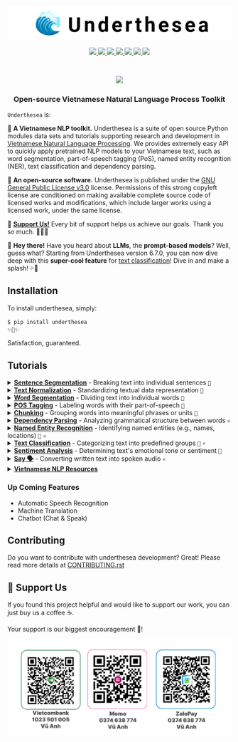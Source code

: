 <p align="center">
  <br>
  <img src="https://raw.githubusercontent.com/undertheseanlp/underthesea/main/img/logo.png"/>
  <br/>
</p>

<p align="center">
  <a href="https://pypi.python.org/pypi/underthesea">
    <img src="https://img.shields.io/pypi/v/underthesea.svg">
  </a>
  <a href="https://pypi.python.org/pypi/underthesea">
    <img src="https://img.shields.io/badge/python-3.7%20%7C%203.8%20%7C%203.9%20%7C%203.10%20%7C%203.11-blue">
  </a>
  <a href="http://undertheseanlp.com/">
    <img src="https://img.shields.io/badge/demo-live-brightgreen">
  </a>
  <a href="https://underthesea.readthedocs.io/en/latest/">
    <img src="https://img.shields.io/badge/docs-live-brightgreen">
  </a>
  <a href="https://colab.research.google.com/drive/1gD8dSMSE_uNacW4qJ-NSnvRT85xo9ZY2">
    <img src="https://img.shields.io/badge/colab-ff9f01?logo=google-colab&logoColor=white">
  </a>
  <a href="https://www.facebook.com/undertheseanlp/">
    <img src="https://img.shields.io/badge/Facebook-1877F2?logo=facebook&logoColor=white">
  </a>
  <a href="https://www.youtube.com/channel/UC9Jv1Qg49uprg6SjkyAqs9A">
    <img src="https://img.shields.io/badge/YouTube-FF0000?logo=youtube&logoColor=white">
  </a>
</p>

<br/>

<p align="center">
  <a href="https://github.com/undertheseanlp/underthesea/blob/main/contribute/SPONSORS.md">
    <img src="https://img.shields.io/badge/sponsors-6-red?style=social&logo=GithubSponsors">
  </a>
</p>

<h3 align="center">
Open-source Vietnamese Natural Language Process Toolkit
</h3>

`Underthesea` is:

🌊 **A Vietnamese NLP toolkit.** Underthesea is a suite of open source Python modules data sets and tutorials supporting research and development in [Vietnamese Natural Language Processing](https://github.com/undertheseanlp/underthesea). We provides extremely easy API to quickly apply pretrained NLP models to your Vietnamese text, such as word segmentation, part-of-speech tagging (PoS), named entity recognition (NER), text classification and dependency parsing.

🌊 **An open-source software.** Underthesea is published under the [GNU General Public License v3.0](https://github.com/undertheseanlp/underthesea/blob/master/LICENSE) license. Permissions of this strong copyleft license are conditioned on making available complete source code of licensed works and modifications, which include larger works using a licensed work, under the same license.

🎁 [**Support Us!**](#-support-us) Every bit of support helps us achieve our goals. Thank you so much. 💝💝💝

🎉 **Hey there!** Have you heard about **LLMs**, the **prompt-based models**? Well, guess what? Starting from Underthesea version 6.7.0, you can now dive deep with this **super-cool feature** for [text classification](https://github.com/undertheseanlp/underthesea/issues/682)! Dive in and make a splash! 💦🚀

## Installation


To install underthesea, simply:

```bash
$ pip install underthesea
✨🍰✨
```

Satisfaction, guaranteed.

## Tutorials

<details>
<summary><b><a href="">Sentence Segmentation</a></b> - Breaking text into individual sentences
<code>📜</code>
</summary>

- 📜 Usage

    ```python
    >>> from underthesea import sent_tokenize
    >>> text = 'Taylor cho biết lúc đầu cô cảm thấy ngại với cô bạn thân Amanda nhưng rồi mọi thứ trôi qua nhanh chóng. Amanda cũng thoải mái với mối quan hệ này.'

    >>> sent_tokenize(text)
    [
      "Taylor cho biết lúc đầu cô cảm thấy ngại với cô bạn thân Amanda nhưng rồi mọi thứ trôi qua nhanh chóng.",
      "Amanda cũng thoải mái với mối quan hệ này."
    ]
    ```
</details>

<details>
<summary><b><a href="">Text Normalization</a></b> - Standardizing textual data representation
<code>📜</code>
</summary>

- 📜 Usage

    ```python
    >>> from underthesea import text_normalize
    >>> text_normalize("Ðảm baỏ chất lựơng phòng thí nghịêm hoá học")
    "Đảm bảo chất lượng phòng thí nghiệm hóa học"
    ```
</details>

<details>
<summary><b><a href="">Word Segmentation</a></b> - Dividing text into individual words
<code>📜</code>
</summary>

- 📜 Usage

    ```python
    >>> from underthesea import word_tokenize
    >>> text = "Chàng trai 9X Quảng Trị khởi nghiệp từ nấm sò"
    
    >>> word_tokenize(text)
    ["Chàng trai", "9X", "Quảng Trị", "khởi nghiệp", "từ", "nấm", "sò"]
    
    >>> word_tokenize(sentence, format="text")
    "Chàng_trai 9X Quảng_Trị khởi_nghiệp từ nấm sò"
    
    >>> text = "Viện Nghiên Cứu chiến lược quốc gia về học máy"
    >>> fixed_words = ["Viện Nghiên Cứu", "học máy"]
    >>> word_tokenize(text, fixed_words=fixed_words)
    "Viện_Nghiên_Cứu chiến_lược quốc_gia về học_máy"
    ```
</details>

<details>
<summary><b><a href="">POS Tagging</a></b> - Labeling words with their part-of-speech
<code>📜</code>
</summary>

- 📜 Usage

    ```python
    >>> from underthesea import pos_tag
    >>> pos_tag('Chợ thịt chó nổi tiếng ở Sài Gòn bị truy quét')
    [('Chợ', 'N'),
     ('thịt', 'N'),
     ('chó', 'N'),
     ('nổi tiếng', 'A'),
     ('ở', 'E'),
     ('Sài Gòn', 'Np'),
     ('bị', 'V'),
     ('truy quét', 'V')]
    ```
</details>

<details><summary><b><a href="">Chunking</a></b> - Grouping words into meaningful phrases or units
<code>📜</code>
</summary>

- 📜 Usage

    ```python
    >>> from underthesea import chunk
    >>> text = 'Bác sĩ bây giờ có thể thản nhiên báo tin bệnh nhân bị ung thư?'
    >>> chunk(text)
    [('Bác sĩ', 'N', 'B-NP'),
     ('bây giờ', 'P', 'B-NP'),
     ('có thể', 'R', 'O'),
     ('thản nhiên', 'A', 'B-AP'),
     ('báo', 'V', 'B-VP'),
     ('tin', 'N', 'B-NP'),
     ('bệnh nhân', 'N', 'B-NP'),
     ('bị', 'V', 'B-VP'),
     ('ung thư', 'N', 'B-NP'),
     ('?', 'CH', 'O')]
    ```
</details>

<details>
<summary><b><a href="">Dependency Parsing</a></b> - Analyzing grammatical structure between words
<code>⚛️</code>
</summary>
<br/>

- ⚛️ Deep Learning Model
    
    ```bash
    $ pip install underthesea[deep]
    ```
    
    ```python
    >>> from underthesea import dependency_parse
    >>> text = 'Tối 29/11, Việt Nam thêm 2 ca mắc Covid-19'
    >>> dependency_parse(text)
    [('Tối', 5, 'obl:tmod'),
     ('29/11', 1, 'flat:date'),
     (',', 1, 'punct'),
     ('Việt Nam', 5, 'nsubj'),
     ('thêm', 0, 'root'),
     ('2', 7, 'nummod'),
     ('ca', 5, 'obj'),
     ('mắc', 7, 'nmod'),
     ('Covid-19', 8, 'nummod')]
    ```
</details>

<details>
<summary><b><a href="">Named Entity Recognition</a></b> -  Identifying named entities (e.g., names, locations)
<code>📜</code> <code>⚛️</code>
</summary>
<br/>

- 📜 Usage

    ```python
    >>> from underthesea import ner
    >>> text = 'Chưa tiết lộ lịch trình tới Việt Nam của Tổng thống Mỹ Donald Trump'
    >>> ner(text)
    [('Chưa', 'R', 'O', 'O'),
     ('tiết lộ', 'V', 'B-VP', 'O'),
     ('lịch trình', 'V', 'B-VP', 'O'),
     ('tới', 'E', 'B-PP', 'O'),
     ('Việt Nam', 'Np', 'B-NP', 'B-LOC'),
     ('của', 'E', 'B-PP', 'O'),
     ('Tổng thống', 'N', 'B-NP', 'O'),
     ('Mỹ', 'Np', 'B-NP', 'B-LOC'),
     ('Donald', 'Np', 'B-NP', 'B-PER'),
     ('Trump', 'Np', 'B-NP', 'I-PER')]
    ```
    
- ⚛️ Deep Learning Model

    ```bash
    $ pip install underthesea[deep]
    ```
    
    ```python
    >>> from underthesea import ner
    >>> text = "Bộ Công Thương xóa một tổng cục, giảm nhiều đầu mối"
    >>> ner(text, deep=True)
    [
      {'entity': 'B-ORG', 'word': 'Bộ'},
      {'entity': 'I-ORG', 'word': 'Công'},
      {'entity': 'I-ORG', 'word': 'Thương'}
    ]
    ```
</details>

<details>
<summary><b><a href="">Text Classification</a></b> - Categorizing text into predefined groups
<code>📜</code> <code>⚡</code>
</summary>

- 📜 Usage

    ```python
    >>> from underthesea import classify
    
    >>> classify('HLV đầu tiên ở Premier League bị sa thải sau 4 vòng đấu')
    ['The thao']
    
    >>> classify('Hội đồng tư vấn kinh doanh Asean vinh danh giải thưởng quốc tế')
    ['Kinh doanh']
    
    >> classify('Lãi suất từ BIDV rất ưu đãi', domain='bank')
    ['INTEREST_RATE']
    ```

- ⚡ Prompt-based Model

    ```bash
    $ pip install underthesea[prompt]
    $ export OPENAI_API_KEY=YOUR_KEY
    ```
    
    ```python
    >>> from underthesea import classify
    >>> text = "HLV ngoại đòi gần tỷ mỗi tháng dẫn dắt tuyển Việt Nam"
    >>> classify(text, model='prompt')
    Thể thao
    ```
</details>

<details>
<summary><b><a href="">Sentiment Analysis</a></b> - Determining text's emotional tone or sentiment
<code>📜</code>
</summary>

- 📜 Usage

    ```python
    >>> from underthesea import sentiment
    
    >>> sentiment('hàng kém chất lg,chăn đắp lên dính lông lá khắp người. thất vọng')
    'negative'
    >>> sentiment('Sản phẩm hơi nhỏ so với tưởng tượng nhưng chất lượng tốt, đóng gói cẩn thận.')
    'positive'
    
    >>> sentiment('Đky qua đường link ở bài viết này từ thứ 6 mà giờ chưa thấy ai lhe hết', domain='bank')
    ['CUSTOMER_SUPPORT#negative']
    >>> sentiment('Xem lại vẫn thấy xúc động và tự hào về BIDV của mình', domain='bank')
    ['TRADEMARK#positive']
    ```
</details>

<details>
<summary><b><a href="">Say 🗣️</a></b> - Converting written text into spoken audio
<code>⚛️</code>
</summary>

<br/>

Text to Speech API. Thanks to awesome work from [NTT123/vietTTS](https://github.com/ntt123/vietTTS)

Install extend dependencies and models

    ```bash
    $ pip install underthesea[wow]
    $ underthesea download-model VIET_TTS_V0_4_1
    ```

Usage examples in script

    ```python
    >>> from underthesea.pipeline.say import say
    
    >>> say("Cựu binh Mỹ trả nhật ký nhẹ lòng khi thấy cuộc sống hòa bình tại Việt Nam")
    A new audio file named `sound.wav` will be generated.
    ```

Usage examples in command line

    ```sh
    $ underthesea say "Cựu binh Mỹ trả nhật ký nhẹ lòng khi thấy cuộc sống hòa bình tại Việt Nam"
    ```
</details>

<details>
<summary><b><a href="">Vietnamese NLP Resources</a></b></summary>

<br/>

List resources

```bash
$ underthesea list-data
| Name                      | Type        | License | Year | Directory                          |
|---------------------------+-------------+---------+------+------------------------------------|
| CP_Vietnamese_VLC_v2_2022 | Plaintext   | Open    | 2023 | datasets/CP_Vietnamese_VLC_v2_2022 |
| UIT_ABSA_RESTAURANT       | Sentiment   | Open    | 2021 | datasets/UIT_ABSA_RESTAURANT       |
| UIT_ABSA_HOTEL            | Sentiment   | Open    | 2021 | datasets/UIT_ABSA_HOTEL            |
| SE_Vietnamese-UBS         | Sentiment   | Open    | 2020 | datasets/SE_Vietnamese-UBS         |
| CP_Vietnamese-UNC         | Plaintext   | Open    | 2020 | datasets/CP_Vietnamese-UNC         |
| DI_Vietnamese-UVD         | Dictionary  | Open    | 2020 | datasets/DI_Vietnamese-UVD         |
| UTS2017-BANK              | Categorized | Open    | 2017 | datasets/UTS2017-BANK              |
| VNTQ_SMALL                | Plaintext   | Open    | 2012 | datasets/LTA                       |
| VNTQ_BIG                  | Plaintext   | Open    | 2012 | datasets/LTA                       |
| VNESES                    | Plaintext   | Open    | 2012 | datasets/LTA                       |
| VNTC                      | Categorized | Open    | 2007 | datasets/VNTC                      |

$ underthesea list-data --all
```

Download resources

```bash
$ underthesea download-data CP_Vietnamese_VLC_v2_2022
Resource CP_Vietnamese_VLC_v2_2022 is downloaded in ~/.underthesea/datasets/CP_Vietnamese_VLC_v2_2022 folder
```

</details>

### Up Coming Features

* Automatic Speech Recognition
* Machine Translation
* Chatbot (Chat & Speak)

## Contributing

Do you want to contribute with underthesea development? Great! Please read more details at [CONTRIBUTING.rst](https://github.com/undertheseanlp/underthesea/blob/main/contribute/CONTRIBUTING.rst)

## 💝 Support Us

If you found this project helpful and would like to support our work, you can just buy us a coffee ☕.

Your support is our biggest encouragement 🎁!

<img src="https://raw.githubusercontent.com/undertheseanlp/underthesea/main/img/support.png"/>
